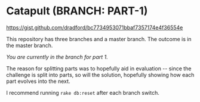 # Catapult (BRANCH: PART-1) #

https://gist.github.com/dradford/bc7734953071bbaf7357174e4f36554e


This repository has three branches and a master branch. The outcome is in the master branch.

*You are currently in the branch for part 1.*

The reason for splitting parts was to hopefully aid in evaluation -- since the challenge is split into parts, so will the solution, hopefully showing how each part evolves into the next.

I recommend running ```rake db:reset``` after each branch switch.
